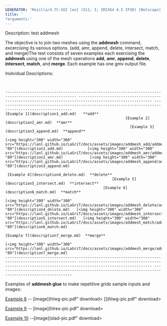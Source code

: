 ```yaml
---
GENERATOR: 'Mozilla/4.7C-SGI [en] (X11; I; IRIX64 6.5 IP30) [Netscape]'
title: '
*arguments:'
---
```


 Description: test addmesh

  The objective is to join two meshes using the **addmesh** command,
  excercising its various options. (add, amr, append, delete,
  intersect, match, and merge)The test consists of seven examples each
  exercising the **addmesh** using one of the mesh operations **add**,
  **amr**, **append**, **delete**, **intersect**, **match**, and
  **merge**. Each example has one gmv output file.
 
  Inidvidual Descriptions:

   
 
    ------------------------------------------------------------------------------------------------------ ------------------------------------------------------------------------------------------------------- -------------------------------------------------------------------------------------------------------
    [Example 1](description1_add.md)   **add**
                                                          [Example 2](description2_amr.md)  **amr**
                                                            [Example 3](description3_append.md)  **append**

    [<img height="300" width="300" src="https://lanl.github.io/LaGriT/docs/assets/images/addmesh_add/addmesh_out2_tn.gif">"114" "89"](description1_add.md)           [<img height="300" width="300" src="https://lanl.github.io/LaGriT/docs/assets/images/addmesh_amr/addmesh_amr4_tn.gif">"114" "89"](description2_amr.md)            [<img height="300" width="300" src="https://lanl.github.io/LaGriT/docs/assets/images/addmesh_append/addmesh_append3_tn.gif">"114" "89"](description3_append.md)
 
     [Example 4](description4_delete.md)  **delete**
                                                    [Example 5](description5_intersect.md)  **intersect**
                                                [Example 6](description6_match.md)  **match**

    [<img height="300" width="300" src="https://lanl.github.io/LaGriT/docs/assets/images/addmesh_delete/addmesh_delete_tn.gif">"114" "89"](description4_delete.md)   [<img height="300" width="300" src="https://lanl.github.io/LaGriT/docs/assets/images/addmesh_intersect/add_inter_tn.gif">"114" "89"](description5_intersect.md)   [<img height="300" width="300" src="https://lanl.github.io/LaGriT/docs/assets/images/addmesh_match/addmesh_mesh3_tn.gif">"114" "89"](description6_match.md)
 
    [Example 7](description7_merge.md)  **merge**
                                                                                                                                                               
    [<img height="300" width="300" src="https://lanl.github.io/LaGriT/docs/assets/images/addmesh_merge/addmesh_mesh3_tn.gif">"114" "89"](description7_merge.md)                                                                                                              
    ------------------------------------------------------------------------------------------------------ ------------------------------------------------------------------------------------------------------- -------------------------------------------------------------------------------------------------------
 
  Examples of **addmesh glue** to make repetitive grids sample inputs
  and images:
 
  [Example 8](hlwg.lgc) -- [image](hlwg-pic.pdf" download> </a>[](hlwg-pic.pdf" download> </a>
 
  [Example 9](hlres.lgc) -- [image](hlres-pic.pdf" download> </a>[](slad.lgc)
 
  [Example 10](slad.lgc) --[image](slad-pic.pdf" download> </a>
